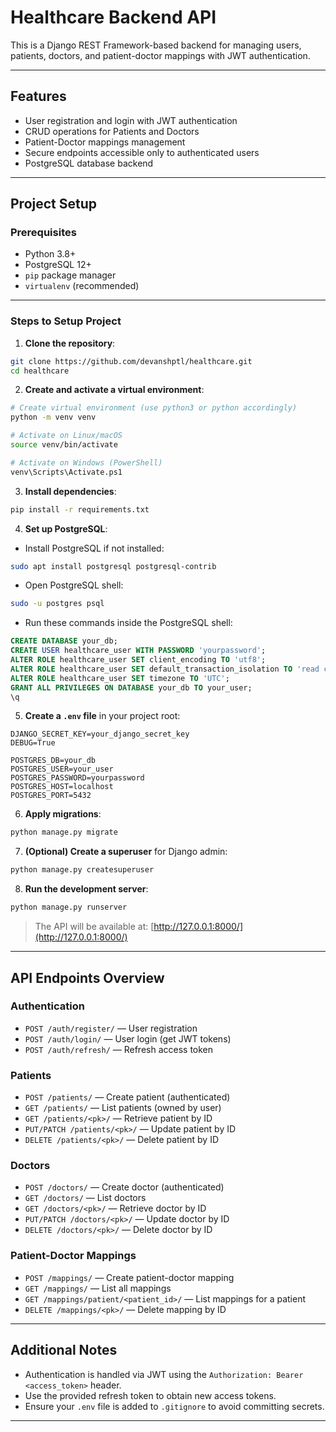 # Healthcare Backend API

This is a Django REST Framework-based backend for managing users, patients, doctors, and patient-doctor mappings with JWT authentication.

---

## Features

- User registration and login with JWT authentication  
- CRUD operations for Patients and Doctors  
- Patient-Doctor mappings management  
- Secure endpoints accessible only to authenticated users  
- PostgreSQL database backend  

---

## Project Setup

### Prerequisites

- Python 3.8+  
- PostgreSQL 12+  
- `pip` package manager  
- `virtualenv` (recommended)  

---

### Steps to Setup Project

1. **Clone the repository**:

```bash
git clone https://github.com/devanshptl/healthcare.git
cd healthcare
```

2. **Create and activate a virtual environment**:

```bash
# Create virtual environment (use python3 or python accordingly)
python -m venv venv

# Activate on Linux/macOS
source venv/bin/activate

# Activate on Windows (PowerShell)
venv\Scripts\Activate.ps1
```

3. **Install dependencies**:

```bash
pip install -r requirements.txt
```

4. **Set up PostgreSQL**:

- Install PostgreSQL if not installed:  
```bash
sudo apt install postgresql postgresql-contrib
```

- Open PostgreSQL shell:
```bash
sudo -u postgres psql
```

- Run these commands inside the PostgreSQL shell:

```sql
CREATE DATABASE your_db;
CREATE USER healthcare_user WITH PASSWORD 'yourpassword';
ALTER ROLE healthcare_user SET client_encoding TO 'utf8';
ALTER ROLE healthcare_user SET default_transaction_isolation TO 'read committed';
ALTER ROLE healthcare_user SET timezone TO 'UTC';
GRANT ALL PRIVILEGES ON DATABASE your_db TO your_user;
\q
```

5. **Create a `.env` file** in your project root:

```env
DJANGO_SECRET_KEY=your_django_secret_key
DEBUG=True

POSTGRES_DB=your_db
POSTGRES_USER=your_user
POSTGRES_PASSWORD=yourpassword
POSTGRES_HOST=localhost
POSTGRES_PORT=5432

```

6. **Apply migrations**:

```bash
python manage.py migrate
```

7. **(Optional) Create a superuser** for Django admin:

```bash
python manage.py createsuperuser
```

8. **Run the development server**:

```bash
python manage.py runserver
```

> The API will be available at: [http://127.0.0.1:8000/](http://127.0.0.1:8000/)

---

## API Endpoints Overview

### Authentication

- `POST /auth/register/` — User registration  
- `POST /auth/login/` — User login (get JWT tokens)  
- `POST /auth/refresh/` — Refresh access token  

### Patients

- `POST /patients/` — Create patient (authenticated)  
- `GET /patients/` — List patients (owned by user)  
- `GET /patients/<pk>/` — Retrieve patient by ID  
- `PUT/PATCH /patients/<pk>/` — Update patient by ID  
- `DELETE /patients/<pk>/` — Delete patient by ID  

### Doctors

- `POST /doctors/` — Create doctor (authenticated)  
- `GET /doctors/` — List doctors  
- `GET /doctors/<pk>/` — Retrieve doctor by ID  
- `PUT/PATCH /doctors/<pk>/` — Update doctor by ID  
- `DELETE /doctors/<pk>/` — Delete doctor by ID  

### Patient-Doctor Mappings

- `POST /mappings/` — Create patient-doctor mapping  
- `GET /mappings/` — List all mappings  
- `GET /mappings/patient/<patient_id>/` — List mappings for a patient  
- `DELETE /mappings/<pk>/` — Delete mapping by ID  

---

## Additional Notes

- Authentication is handled via JWT using the `Authorization: Bearer <access_token>` header.  
- Use the provided refresh token to obtain new access tokens.  
- Ensure your `.env` file is added to `.gitignore` to avoid committing secrets.  

---

